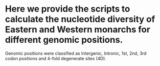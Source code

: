 # Here we provide the scripts to calculate the nucleotide diversity of  Eastern and Western monarchs for different genomic positions. 

Genomic positions were classified as Intergenic, Intronic, 1st, 2nd, 3rd codon positions and 4-fold degenerate sites (4D).

